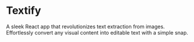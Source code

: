 # Textify
A sleek React app that revolutionizes text extraction from images. Effortlessly convert any visual content into editable text with a simple snap. 
